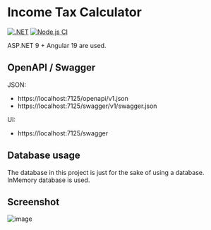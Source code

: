 # Income Tax Calculator

[![.NET](https://github.com/SergeyA-Epam/income-tax-calculator/actions/workflows/dotnet.yml/badge.svg)](https://github.com/SergeyA-Epam/income-tax-calculator/actions/workflows/dotnet.yml) [![Node.js CI](https://github.com/SergeyA-Epam/income-tax-calculator/actions/workflows/node.js.yml/badge.svg)](https://github.com/SergeyA-Epam/income-tax-calculator/actions/workflows/node.js.yml)

ASP.NET 9 + Angular 19 are used.

## OpenAPI / Swagger

JSON:

- https://localhost:7125/openapi/v1.json
- https://localhost:7125/swagger/v1/swagger.json

UI:

- https://localhost:7125/swagger

## Database usage

The database in this project is just for the sake of using a database. InMemory database is used.

## Screenshot

![image](https://github.com/user-attachments/assets/2f9bc993-184b-43e6-955b-63cc9abc78c2)

